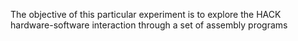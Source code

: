 The objective of this particular experiment is to explore the HACK hardware-software interaction
through a set of assembly programs
